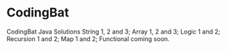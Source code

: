 # CodingBat
CodingBat Java Solutions
String 1, 2 and 3; Array 1, 2 and 3; Logic 1 and 2; Recursion 1 and 2; Map 1 and 2; Functional coming soon.
